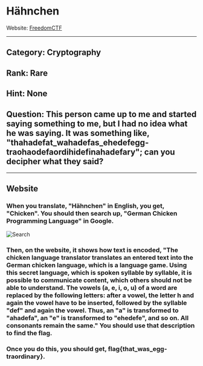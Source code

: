 # Hähnchen

Website: [FreedomCTF](https://freedomctf.org/)

---

## Category: Cryptography

## Rank: Rare

## Hint: None

## Question: This person came up to me and started saying something to me, but I had no idea what he was saying. It was something like, "thahadefat_wahadefas_ehedefegg-traohaodefaordihidefinahadefary"; can you decipher what they said?

---

## Website

### When you translate, "Hähnchen" in English, you get, "Chicken". You should then search up, "German Chicken Programming Language" in Google.

![Search](./Search)

### Then, on the website, it shows how text is encoded, "The chicken language translator translates an entered text into the German chicken language, which is a language game. Using this secret language, which is spoken syllable by syllable, it is possible to communicate content, which others should not be able to understand. The vowels (a, e, i, o, u) of a word are replaced by the following letters: after a vowel, the letter h and again the vowel have to be inserted, followed by the syllable "def" and again the vowel. Thus, an "a" is transformed to "ahadefa", an "e" is transformed to "ehedefe", and so on. All consonants remain the same." You should use that description to find the flag.

### Once you do this, you should get, flag{that_was_egg-traordinary}.